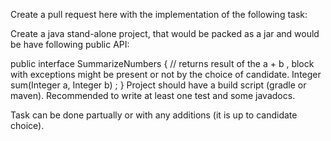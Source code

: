 Create a pull request here with the implementation of the following task:

Create a java stand-alone project, that would be packed as a jar and would be have following public API:

public interface SummarizeNumbers {
    // returns result of the a + b , block with exceptions might be present or not by the choice of candidate.
    Integer sum(Integer a, Integer b) <throws Exceptions >;
}
Project should have a build script (gradle or maven). Recommended to write at least one test and some javadocs.

Task can be done partually or with any additions (it is up to candidate choice).
